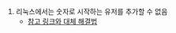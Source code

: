 1. 리눅스에서는 숫자로 시작하는 유저를 추가할 수 없음
    - [참고 링크와 대체 해결법](https://unix.stackexchange.com/questions/287077/why-cant-linux-usernames-begin-with-numbers)
